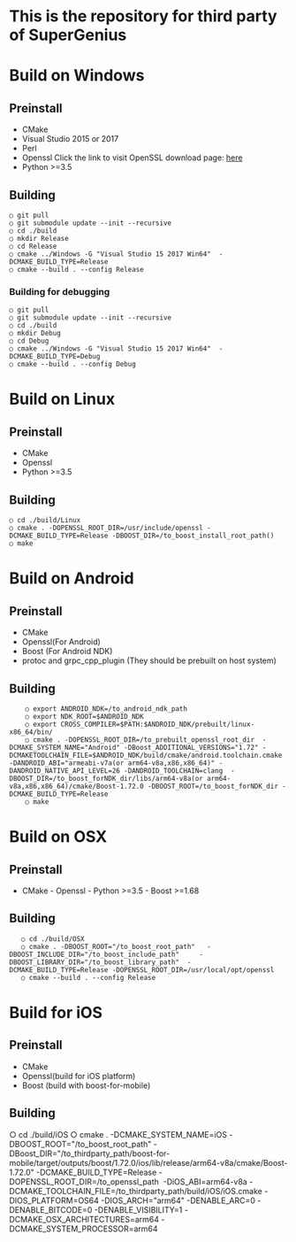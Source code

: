

This is the repository for third party of SuperGenius
===================================

# Build on Windows

## Preinstall
- CMake 
- Visual Studio 2015 or 2017
- Perl 
- Openssl   Click the link to visit OpenSSL download page: [here](http://slproweb.com/products/Win32OpenSSL.html)
- Python >=3.5
## Building	
    ○ git pull
	○ git submodule update --init --recursive
	○ cd ./build
	○ mkdir Release
	○ cd Release
	○ cmake ../Windows -G "Visual Studio 15 2017 Win64"  -DCMAKE_BUILD_TYPE=Release
	○ cmake --build . --config Release
### Building for debugging
	○ git pull
	○ git submodule update --init --recursive
	○ cd ./build
	○ mkdir Debug
	○ cd Debug
	○ cmake ../Windows -G "Visual Studio 15 2017 Win64"  -DCMAKE_BUILD_TYPE=Debug
	○ cmake --build . --config Debug
# Build on Linux
## Preinstall
- CMake 
- Openssl
- Python >=3.5
## Building
	○ cd ./build/Linux
	○ cmake . -DOPENSSL_ROOT_DIR=/usr/include/openssl -DCMAKE_BUILD_TYPE=Release -DBOOST_DIR=/to_boost_install_root_path()
	○ make
# Build on Android
## Preinstall
- CMake 
- Openssl(For Android)
- Boost (For Android NDK)
- protoc and grpc_cpp_plugin (They should be prebuilt on host system)

## Building
		○ export ANDROID_NDK=/to_android_ndk_path
		○ export NDK_ROOT=$ANDROID_NDK
		○ export CROSS_COMPILER=$PATH:$ANDROID_NDK/prebuilt/linux-x86_64/bin/
		○ cmake . -DOPENSSL_ROOT_DIR=/to_prebuilt_openssl_root_dir  -DCMAKE_SYSTEM_NAME="Android" -DBoost_ADDITIONAL_VERSIONS="1.72" -DCMAKETOOLCHAIN_FILE=$ANDROID_NDK/build/cmake/android.toolchain.cmake -DANDROID_ABI="armeabi-v7a(or arm64-v8a,x86,x86_64)" -DANDROID_NATIVE_API_LEVEL=26 -DANDROID_TOOLCHAIN=clang  -DBOOST_DIR=/to_boost_forNDK_dir/libs/arm64-v8a(or arm64-v8a,x86,x86_64)/cmake/Boost-1.72.0 -DBOOST_ROOT=/to_boost_forNDK_dir -DCMAKE_BUILD_TYPE=Release
		○ make
   
# Build on OSX
## Preinstall
   - CMake 
    - Openssl
    - Python >=3.5
    - Boost >=1.68
 ## Building
       ○ cd ./build/OSX
       ○ cmake . -DBOOST_ROOT="/to_boost_root_path"   -DBOOST_INCLUDE_DIR="/to_boost_include_path"     -DBOOST_LIBRARY_DIR="/to_boost_library_path"  -DCMAKE_BUILD_TYPE=Release -DOPENSSL_ROOT_DIR=/usr/local/opt/openssl
       ○ cmake --build . --config Release

# Build for iOS
## Preinstall
  - CMake
  - Openssl(build for iOS platform)
  - Boost (build with boost-for-mobile)

## Building
   ○ cd ./build/iOS
   ○ cmake .  -DCMAKE_SYSTEM_NAME=iOS -DBOOST_ROOT="/to_boost_root_path"   -DBoost_DIR="/to_thirdparty_path/boost-for-mobile/target/outputs/boost/1.72.0/ios/lib/release/arm64-v8a/cmake/Boost-1.72.0"  -DCMAKE_BUILD_TYPE=Release -DOPENSSL_ROOT_DIR=/to_openssl_path  -DiOS_ABI=arm64-v8a   -DCMAKE_TOOLCHAIN_FILE=/to_thirdparty_path/build/iOS/iOS.cmake -DIOS_PLATFORM=OS64 -DIOS_ARCH="arm64" -DENABLE_ARC=0 -DENABLE_BITCODE=0 -DENABLE_VISIBILITY=1  -DCMAKE_OSX_ARCHITECTURES=arm64 -DCMAKE_SYSTEM_PROCESSOR=arm64

